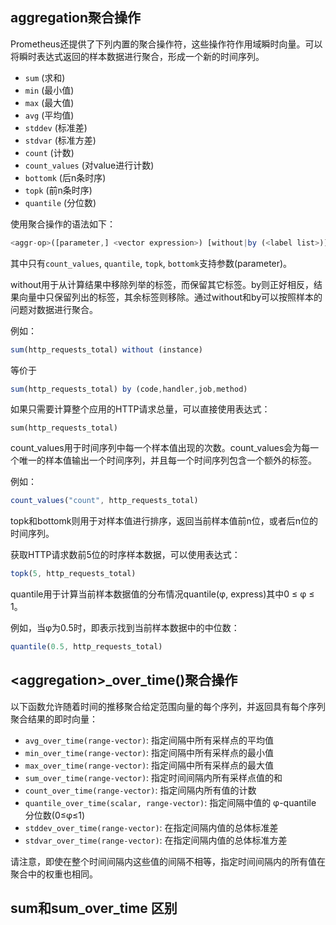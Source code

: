 ## aggregation聚合操作

Prometheus还提供了下列内置的聚合操作符，这些操作符作用域瞬时向量。可以将瞬时表达式返回的样本数据进行聚合，形成一个新的时间序列。

* ```sum``` (求和)
* ```min``` (最小值)
* ```max``` (最大值)
* ```avg``` (平均值)
* ```stddev``` (标准差)
* ```stdvar``` (标准方差)
* ```count``` (计数)
* ```count_values``` (对value进行计数)
* ```bottomk``` (后n条时序)
* ```topk``` (前n条时序)
* ```quantile``` (分位数)

使用聚合操作的语法如下：

```js
<aggr-op>([parameter,] <vector expression>) [without|by (<label list>)]
```

其中只有```count_values```, ```quantile```, ```topk```, ```bottomk```支持参数(parameter)。


without用于从计算结果中移除列举的标签，而保留其它标签。by则正好相反，结果向量中只保留列出的标签，其余标签则移除。通过without和by可以按照样本的问题对数据进行聚合。

例如：

```js
sum(http_requests_total) without (instance)
```

等价于

```js
sum(http_requests_total) by (code,handler,job,method)
```

如果只需要计算整个应用的HTTP请求总量，可以直接使用表达式：

```
sum(http_requests_total)
```

count_values用于时间序列中每一个样本值出现的次数。count_values会为每一个唯一的样本值输出一个时间序列，并且每一个时间序列包含一个额外的标签。

例如：

```js
count_values("count", http_requests_total)
```

topk和bottomk则用于对样本值进行排序，返回当前样本值前n位，或者后n位的时间序列。

获取HTTP请求数前5位的时序样本数据，可以使用表达式：

```js
topk(5, http_requests_total)
```

quantile用于计算当前样本数据值的分布情况quantile(φ, express)其中0 ≤ φ ≤ 1。

例如，当φ为0.5时，即表示找到当前样本数据中的中位数：

```js
quantile(0.5, http_requests_total)
```


## &lt;aggregation&gt;\_over\_time\(\)聚合操作

以下函数允许随着时间的推移聚合给定范围向量的每个序列，并返回具有每个序列聚合结果的即时向量：

* `avg_over_time(range-vector)`: 指定间隔中所有采样点的平均值
* `min_over_time(range-vector)`: 指定间隔中所有采样点的最小值
* `max_over_time(range-vector)`: 指定间隔中所有采样点的最大值
* `sum_over_time(range-vector)`: 指定时间间隔内所有采样点值的和
* `count_over_time(range-vector)`: 指定间隔内所有值的计数
* `quantile_over_time(scalar, range-vector)`: 指定间隔中值的 φ-quantile 分位数\(0≤φ≤1\)
* `stddev_over_time(range-vector)`: 在指定间隔内值的总体标准差
* `stdvar_over_time(range-vector)`: 在指定间隔内值的总体标准方差

请注意，即使在整个时间间隔内这些值的间隔不相等，指定时间间隔内的所有值在聚合中的权重也相同。

## sum和sum_over_time 区别










